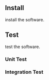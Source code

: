 
## Install

install the software.

## Test

test the software.

### Unit Test

### Integration Test
